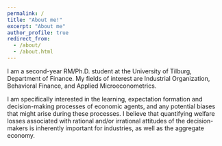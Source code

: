 ```yaml
---
permalink: /
title: "About me!"
excerpt: "About me"
author_profile: true
redirect_from: 
  - /about/
  - /about.html
---
```


I am a second-year RM/Ph.D. student at the University of Tilburg, Department of Finance. My fields of interest are Industrial Organization, Behavioral Finance, and Applied Microeconometrics. 

I am specifically interested in the learning, expectation formation and decision-making processes of economic agents, and any potential biases that might arise during these processes. I believe that quantifying welfare losses associated with rational and/or irrational attitudes of the decision-makers is inherently important for industries, as well as the aggregate economy.
